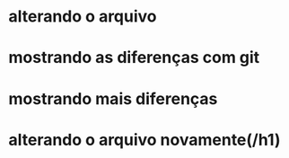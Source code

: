 # alterando o arquivo
# mostrando as diferenças com git

# mostrando mais diferenças
<h1>alterando o arquivo novamente(/h1)